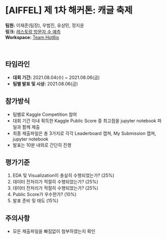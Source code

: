 


# [AIFFEL] 제 1차 해커톤: 캐글 축제

**팀원:** 이재준(팀장), 우범진, 유상민, 정지윤  
**링크:** [레스토랑 방문자 수 예측](https://www.kaggle.com/c/recruit-restaurant-visitor-forecasting)  
**Workspace:** [Team Hot6ix](https://www.notion.so/Team-Hot6ix-998b0dcbb430477d9091225ff19ab991)

<br>

## 타임라인

- **대회 기간:** 2021.08.04(수) ~ 2021.08.06(금)
- **팀별 발표 및 시상:** 2021.08.06(금)

## 참가방식

- 팀별로 Kaggle Competition 참여
- 대회 기간 이내 획득한 Kaggle Public Score 중 최고점을 jupyter notebook 파일과 함께 제출
- 최종 제출파일은 총 3가지로 각각 Leaderboard 캡쳐, My Submission 캡쳐, jupyter notebook
- 발표는 10분 내외로 간단히 진행

## 평가기준

1. EDA 및 Visualization이 충실히 수행되었는가? (25%)
2. 데이터 전처리가 적절히 수행되었는가? (25%)
3. 데이터 전처리가 적절히 수행되었는가? (25%)
4. Public Score가 우수한가? (10%)
5. 발표 준비 및 태도 (15%)

## 주의사항

- 모든 제출파일을 빠짐없이 첨부하였는지 확인